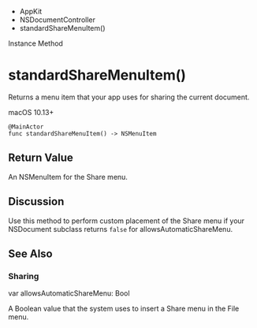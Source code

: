 

- AppKit
- NSDocumentController
-  standardShareMenuItem() 

Instance Method

# standardShareMenuItem()

Returns a menu item that your app uses for sharing the current document.

macOS 10.13+

``` source
@MainActor
func standardShareMenuItem() -> NSMenuItem
```

## Return Value

An NSMenuItem for the Share menu.

## Discussion

Use this method to perform custom placement of the Share menu if your NSDocument subclass returns `false` for allowsAutomaticShareMenu.

## See Also

### Sharing

var allowsAutomaticShareMenu: Bool

A Boolean value that the system uses to insert a Share menu in the File menu.

